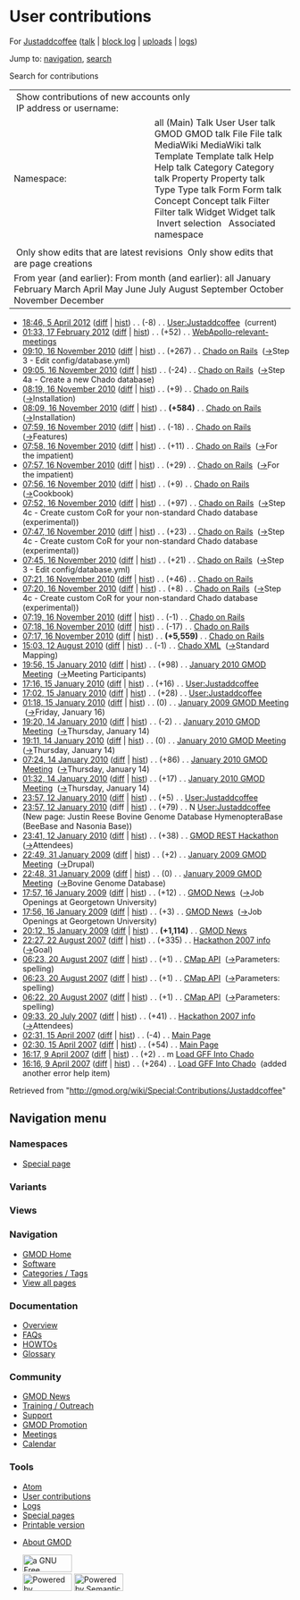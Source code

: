 <div id="mw-page-base" class="noprint">

</div>

<div id="mw-head-base" class="noprint">

</div>

<div id="content" class="mw-body" role="main">

<span id="top"></span>

<div id="mw-js-message" style="display:none;">

</div>



# <span dir="auto">User contributions</span>

<div id="bodyContent">

<div id="contentSub">

For [Justaddcoffee](/wiki/User:Justaddcoffee "User:Justaddcoffee") (<a
href="/mediawiki/index.php?title=User_talk:Justaddcoffee&amp;action=edit&amp;redlink=1"
class="new"
title="User talk:Justaddcoffee (page does not exist)">talk</a> \| [block
log](/mediawiki/index.php?title=Special:Log/block&page=User%3AJustaddcoffee "Special:Log/block")
\|
[uploads](/wiki/Special:ListFiles/Justaddcoffee "Special:ListFiles/Justaddcoffee")
\| [logs](/wiki/Special:Log/Justaddcoffee "Special:Log/Justaddcoffee"))

</div>

<div id="jump-to-nav" class="mw-jump">

Jump to: [navigation](#mw-navigation), [search](#p-search)

</div>

<div id="mw-content-text">

Search for contributions

<table class="mw-contributions-table">
<colgroup>
<col style="width: 50%" />
<col style="width: 50%" />
</colgroup>
<tbody>
<tr class="odd">
<td colspan="2"> Show contributions of new accounts only<br />
 IP address or username:</td>
</tr>
<tr class="even">
<td class="mw-label">Namespace:</td>
<td>all (Main) Talk User User talk GMOD GMOD talk File File talk
MediaWiki MediaWiki talk Template Template talk Help Help talk Category
Category talk Property Property talk Type Type talk Form Form talk
Concept Concept talk Filter Filter talk Widget Widget talk  
 Invert selection 
 Associated namespace </td>
</tr>
<tr class="odd">
<td colspan="2"></td>
</tr>
<tr class="even">
<td colspan="2"> Only show edits that are latest revisions
 Only show edits that are page creations</td>
</tr>
<tr class="odd">
<td colspan="2">From year (and earlier): From month (and earlier): all
January February March April May June July August September October
November December</td>
</tr>
</tbody>
</table>

- <a href="/mediawiki/index.php?title=User:Justaddcoffee&amp;oldid=20111"
  class="mw-changeslist-date" title="User:Justaddcoffee">18:46, 5 April
  2012</a>
  ([diff](/mediawiki/index.php?title=User:Justaddcoffee&diff=prev&oldid=20111 "User:Justaddcoffee")
  \|
  [hist](/mediawiki/index.php?title=User:Justaddcoffee&action=history "User:Justaddcoffee"))
  <span class="mw-changeslist-separator">. .</span>
  <span class="mw-plusminus-neg" dir="ltr"
  title="120 bytes after change">(-8)</span>‎
  <span class="mw-changeslist-separator">. .</span>
  <a href="/wiki/User:Justaddcoffee" class="mw-contributions-title"
  title="User:Justaddcoffee">User:Justaddcoffee</a> ‎
  <span class="mw-uctop">(current)</span>
- <a
  href="/mediawiki/index.php?title=WebApollo-relevant-meetings&amp;oldid=19745"
  class="mw-changeslist-date" title="WebApollo-relevant-meetings">01:33,
  17 February 2012</a>
  ([diff](/mediawiki/index.php?title=WebApollo-relevant-meetings&diff=prev&oldid=19745 "WebApollo-relevant-meetings")
  \|
  [hist](/mediawiki/index.php?title=WebApollo-relevant-meetings&action=history "WebApollo-relevant-meetings"))
  <span class="mw-changeslist-separator">. .</span>
  <span class="mw-plusminus-pos" dir="ltr"
  title="2,110 bytes after change">(+52)</span>‎
  <span class="mw-changeslist-separator">. .</span>
  <a href="/wiki/WebApollo-relevant-meetings"
  class="mw-contributions-title"
  title="WebApollo-relevant-meetings">WebApollo-relevant-meetings</a> ‎
- <a href="/mediawiki/index.php?title=Chado_on_Rails&amp;oldid=15089"
  class="mw-changeslist-date" title="Chado on Rails">09:10, 16 November
  2010</a>
  ([diff](/mediawiki/index.php?title=Chado_on_Rails&diff=prev&oldid=15089 "Chado on Rails")
  \|
  [hist](/mediawiki/index.php?title=Chado_on_Rails&action=history "Chado on Rails"))
  <span class="mw-changeslist-separator">. .</span>
  <span class="mw-plusminus-pos" dir="ltr"
  title="6,872 bytes after change">(+267)</span>‎
  <span class="mw-changeslist-separator">. .</span>
  <a href="/wiki/Chado_on_Rails" class="mw-contributions-title"
  title="Chado on Rails">Chado on Rails</a> ‎
  <span class="comment">([→](/wiki/Chado_on_Rails#Step_3_-_Edit_config.2Fdatabase.yml "Chado on Rails")‎<span dir="auto"><span class="autocomment">Step
  3 - Edit config/database.yml</span></span>)</span>
- <a href="/mediawiki/index.php?title=Chado_on_Rails&amp;oldid=15088"
  class="mw-changeslist-date" title="Chado on Rails">09:05, 16 November
  2010</a>
  ([diff](/mediawiki/index.php?title=Chado_on_Rails&diff=prev&oldid=15088 "Chado on Rails")
  \|
  [hist](/mediawiki/index.php?title=Chado_on_Rails&action=history "Chado on Rails"))
  <span class="mw-changeslist-separator">. .</span>
  <span class="mw-plusminus-neg" dir="ltr"
  title="6,605 bytes after change">(-24)</span>‎
  <span class="mw-changeslist-separator">. .</span>
  <a href="/wiki/Chado_on_Rails" class="mw-contributions-title"
  title="Chado on Rails">Chado on Rails</a> ‎
  <span class="comment">([→](/wiki/Chado_on_Rails#Step_4a_-_Create_a_new_Chado_database "Chado on Rails")‎<span dir="auto"><span class="autocomment">Step
  4a - Create a new Chado database</span></span>)</span>
- <a href="/mediawiki/index.php?title=Chado_on_Rails&amp;oldid=15087"
  class="mw-changeslist-date" title="Chado on Rails">08:19, 16 November
  2010</a>
  ([diff](/mediawiki/index.php?title=Chado_on_Rails&diff=prev&oldid=15087 "Chado on Rails")
  \|
  [hist](/mediawiki/index.php?title=Chado_on_Rails&action=history "Chado on Rails"))
  <span class="mw-changeslist-separator">. .</span>
  <span class="mw-plusminus-pos" dir="ltr"
  title="6,629 bytes after change">(+9)</span>‎
  <span class="mw-changeslist-separator">. .</span>
  <a href="/wiki/Chado_on_Rails" class="mw-contributions-title"
  title="Chado on Rails">Chado on Rails</a> ‎
  <span class="comment">([→](/wiki/Chado_on_Rails#Installation "Chado on Rails")‎<span dir="auto"><span class="autocomment">Installation</span></span>)</span>
- <a href="/mediawiki/index.php?title=Chado_on_Rails&amp;oldid=15086"
  class="mw-changeslist-date" title="Chado on Rails">08:09, 16 November
  2010</a>
  ([diff](/mediawiki/index.php?title=Chado_on_Rails&diff=prev&oldid=15086 "Chado on Rails")
  \|
  [hist](/mediawiki/index.php?title=Chado_on_Rails&action=history "Chado on Rails"))
  <span class="mw-changeslist-separator">. .</span> **(+584)**‎
  <span class="mw-changeslist-separator">. .</span>
  <a href="/wiki/Chado_on_Rails" class="mw-contributions-title"
  title="Chado on Rails">Chado on Rails</a> ‎
  <span class="comment">([→](/wiki/Chado_on_Rails#Installation "Chado on Rails")‎<span dir="auto"><span class="autocomment">Installation</span></span>)</span>
- <a href="/mediawiki/index.php?title=Chado_on_Rails&amp;oldid=15085"
  class="mw-changeslist-date" title="Chado on Rails">07:59, 16 November
  2010</a>
  ([diff](/mediawiki/index.php?title=Chado_on_Rails&diff=prev&oldid=15085 "Chado on Rails")
  \|
  [hist](/mediawiki/index.php?title=Chado_on_Rails&action=history "Chado on Rails"))
  <span class="mw-changeslist-separator">. .</span>
  <span class="mw-plusminus-neg" dir="ltr"
  title="6,036 bytes after change">(-18)</span>‎
  <span class="mw-changeslist-separator">. .</span>
  <a href="/wiki/Chado_on_Rails" class="mw-contributions-title"
  title="Chado on Rails">Chado on Rails</a> ‎
  <span class="comment">([→](/wiki/Chado_on_Rails#Features "Chado on Rails")‎<span dir="auto"><span class="autocomment">Features</span></span>)</span>
- <a href="/mediawiki/index.php?title=Chado_on_Rails&amp;oldid=15084"
  class="mw-changeslist-date" title="Chado on Rails">07:58, 16 November
  2010</a>
  ([diff](/mediawiki/index.php?title=Chado_on_Rails&diff=prev&oldid=15084 "Chado on Rails")
  \|
  [hist](/mediawiki/index.php?title=Chado_on_Rails&action=history "Chado on Rails"))
  <span class="mw-changeslist-separator">. .</span>
  <span class="mw-plusminus-pos" dir="ltr"
  title="6,054 bytes after change">(+11)</span>‎
  <span class="mw-changeslist-separator">. .</span>
  <a href="/wiki/Chado_on_Rails" class="mw-contributions-title"
  title="Chado on Rails">Chado on Rails</a> ‎
  <span class="comment">([→](/wiki/Chado_on_Rails#For_the_impatient "Chado on Rails")‎<span dir="auto"><span class="autocomment">For
  the impatient</span></span>)</span>
- <a href="/mediawiki/index.php?title=Chado_on_Rails&amp;oldid=15083"
  class="mw-changeslist-date" title="Chado on Rails">07:57, 16 November
  2010</a>
  ([diff](/mediawiki/index.php?title=Chado_on_Rails&diff=prev&oldid=15083 "Chado on Rails")
  \|
  [hist](/mediawiki/index.php?title=Chado_on_Rails&action=history "Chado on Rails"))
  <span class="mw-changeslist-separator">. .</span>
  <span class="mw-plusminus-pos" dir="ltr"
  title="6,043 bytes after change">(+29)</span>‎
  <span class="mw-changeslist-separator">. .</span>
  <a href="/wiki/Chado_on_Rails" class="mw-contributions-title"
  title="Chado on Rails">Chado on Rails</a> ‎
  <span class="comment">([→](/wiki/Chado_on_Rails#For_the_impatient "Chado on Rails")‎<span dir="auto"><span class="autocomment">For
  the impatient</span></span>)</span>
- <a href="/mediawiki/index.php?title=Chado_on_Rails&amp;oldid=15082"
  class="mw-changeslist-date" title="Chado on Rails">07:56, 16 November
  2010</a>
  ([diff](/mediawiki/index.php?title=Chado_on_Rails&diff=prev&oldid=15082 "Chado on Rails")
  \|
  [hist](/mediawiki/index.php?title=Chado_on_Rails&action=history "Chado on Rails"))
  <span class="mw-changeslist-separator">. .</span>
  <span class="mw-plusminus-pos" dir="ltr"
  title="6,014 bytes after change">(+9)</span>‎
  <span class="mw-changeslist-separator">. .</span>
  <a href="/wiki/Chado_on_Rails" class="mw-contributions-title"
  title="Chado on Rails">Chado on Rails</a> ‎
  <span class="comment">([→](/wiki/Chado_on_Rails#Cookbook "Chado on Rails")‎<span dir="auto"><span class="autocomment">Cookbook</span></span>)</span>
- <a href="/mediawiki/index.php?title=Chado_on_Rails&amp;oldid=15081"
  class="mw-changeslist-date" title="Chado on Rails">07:52, 16 November
  2010</a>
  ([diff](/mediawiki/index.php?title=Chado_on_Rails&diff=prev&oldid=15081 "Chado on Rails")
  \|
  [hist](/mediawiki/index.php?title=Chado_on_Rails&action=history "Chado on Rails"))
  <span class="mw-changeslist-separator">. .</span>
  <span class="mw-plusminus-pos" dir="ltr"
  title="6,005 bytes after change">(+97)</span>‎
  <span class="mw-changeslist-separator">. .</span>
  <a href="/wiki/Chado_on_Rails" class="mw-contributions-title"
  title="Chado on Rails">Chado on Rails</a> ‎
  <span class="comment">([→](/wiki/Chado_on_Rails#Step_4c_-_Create_custom_CoR_for_your_non-standard_Chado_database_.28experimental.29 "Chado on Rails")‎<span dir="auto"><span class="autocomment">Step
  4c - Create custom CoR for your non-standard Chado database
  (experimental)</span></span>)</span>
- <a href="/mediawiki/index.php?title=Chado_on_Rails&amp;oldid=15080"
  class="mw-changeslist-date" title="Chado on Rails">07:47, 16 November
  2010</a>
  ([diff](/mediawiki/index.php?title=Chado_on_Rails&diff=prev&oldid=15080 "Chado on Rails")
  \|
  [hist](/mediawiki/index.php?title=Chado_on_Rails&action=history "Chado on Rails"))
  <span class="mw-changeslist-separator">. .</span>
  <span class="mw-plusminus-pos" dir="ltr"
  title="5,908 bytes after change">(+23)</span>‎
  <span class="mw-changeslist-separator">. .</span>
  <a href="/wiki/Chado_on_Rails" class="mw-contributions-title"
  title="Chado on Rails">Chado on Rails</a> ‎
  <span class="comment">([→](/wiki/Chado_on_Rails#Step_4c_-_Create_custom_CoR_for_your_non-standard_Chado_database_.28experimental.29 "Chado on Rails")‎<span dir="auto"><span class="autocomment">Step
  4c - Create custom CoR for your non-standard Chado database
  (experimental)</span></span>)</span>
- <a href="/mediawiki/index.php?title=Chado_on_Rails&amp;oldid=15079"
  class="mw-changeslist-date" title="Chado on Rails">07:45, 16 November
  2010</a>
  ([diff](/mediawiki/index.php?title=Chado_on_Rails&diff=prev&oldid=15079 "Chado on Rails")
  \|
  [hist](/mediawiki/index.php?title=Chado_on_Rails&action=history "Chado on Rails"))
  <span class="mw-changeslist-separator">. .</span>
  <span class="mw-plusminus-pos" dir="ltr"
  title="5,885 bytes after change">(+21)</span>‎
  <span class="mw-changeslist-separator">. .</span>
  <a href="/wiki/Chado_on_Rails" class="mw-contributions-title"
  title="Chado on Rails">Chado on Rails</a> ‎
  <span class="comment">([→](/wiki/Chado_on_Rails#Step_3_-_Edit_config.2Fdatabase.yml "Chado on Rails")‎<span dir="auto"><span class="autocomment">Step
  3 - Edit config/database.yml</span></span>)</span>
- <a href="/mediawiki/index.php?title=Chado_on_Rails&amp;oldid=15078"
  class="mw-changeslist-date" title="Chado on Rails">07:21, 16 November
  2010</a>
  ([diff](/mediawiki/index.php?title=Chado_on_Rails&diff=prev&oldid=15078 "Chado on Rails")
  \|
  [hist](/mediawiki/index.php?title=Chado_on_Rails&action=history "Chado on Rails"))
  <span class="mw-changeslist-separator">. .</span>
  <span class="mw-plusminus-pos" dir="ltr"
  title="5,864 bytes after change">(+46)</span>‎
  <span class="mw-changeslist-separator">. .</span>
  <a href="/wiki/Chado_on_Rails" class="mw-contributions-title"
  title="Chado on Rails">Chado on Rails</a> ‎
- <a href="/mediawiki/index.php?title=Chado_on_Rails&amp;oldid=15077"
  class="mw-changeslist-date" title="Chado on Rails">07:20, 16 November
  2010</a>
  ([diff](/mediawiki/index.php?title=Chado_on_Rails&diff=prev&oldid=15077 "Chado on Rails")
  \|
  [hist](/mediawiki/index.php?title=Chado_on_Rails&action=history "Chado on Rails"))
  <span class="mw-changeslist-separator">. .</span>
  <span class="mw-plusminus-pos" dir="ltr"
  title="5,818 bytes after change">(+8)</span>‎
  <span class="mw-changeslist-separator">. .</span>
  <a href="/wiki/Chado_on_Rails" class="mw-contributions-title"
  title="Chado on Rails">Chado on Rails</a> ‎
  <span class="comment">([→](/wiki/Chado_on_Rails#Step_4c_-_Create_custom_CoR_for_your_non-standard_Chado_database_.28experimental.29 "Chado on Rails")‎<span dir="auto"><span class="autocomment">Step
  4c - Create custom CoR for your non-standard Chado database
  (experimental)</span></span>)</span>
- <a href="/mediawiki/index.php?title=Chado_on_Rails&amp;oldid=15076"
  class="mw-changeslist-date" title="Chado on Rails">07:19, 16 November
  2010</a>
  ([diff](/mediawiki/index.php?title=Chado_on_Rails&diff=prev&oldid=15076 "Chado on Rails")
  \|
  [hist](/mediawiki/index.php?title=Chado_on_Rails&action=history "Chado on Rails"))
  <span class="mw-changeslist-separator">. .</span>
  <span class="mw-plusminus-neg" dir="ltr"
  title="5,810 bytes after change">(-1)</span>‎
  <span class="mw-changeslist-separator">. .</span>
  <a href="/wiki/Chado_on_Rails" class="mw-contributions-title"
  title="Chado on Rails">Chado on Rails</a> ‎
- <a href="/mediawiki/index.php?title=Chado_on_Rails&amp;oldid=15075"
  class="mw-changeslist-date" title="Chado on Rails">07:18, 16 November
  2010</a>
  ([diff](/mediawiki/index.php?title=Chado_on_Rails&diff=prev&oldid=15075 "Chado on Rails")
  \|
  [hist](/mediawiki/index.php?title=Chado_on_Rails&action=history "Chado on Rails"))
  <span class="mw-changeslist-separator">. .</span>
  <span class="mw-plusminus-neg" dir="ltr"
  title="5,811 bytes after change">(-17)</span>‎
  <span class="mw-changeslist-separator">. .</span>
  <a href="/wiki/Chado_on_Rails" class="mw-contributions-title"
  title="Chado on Rails">Chado on Rails</a> ‎
- <a href="/mediawiki/index.php?title=Chado_on_Rails&amp;oldid=15074"
  class="mw-changeslist-date" title="Chado on Rails">07:17, 16 November
  2010</a>
  ([diff](/mediawiki/index.php?title=Chado_on_Rails&diff=prev&oldid=15074 "Chado on Rails")
  \|
  [hist](/mediawiki/index.php?title=Chado_on_Rails&action=history "Chado on Rails"))
  <span class="mw-changeslist-separator">. .</span> **(+5,559)**‎
  <span class="mw-changeslist-separator">. .</span>
  <a href="/wiki/Chado_on_Rails" class="mw-contributions-title"
  title="Chado on Rails">Chado on Rails</a> ‎
- <a href="/mediawiki/index.php?title=Chado_XML&amp;oldid=14165"
  class="mw-changeslist-date" title="Chado XML">15:03, 12 August 2010</a>
  ([diff](/mediawiki/index.php?title=Chado_XML&diff=prev&oldid=14165 "Chado XML")
  \|
  [hist](/mediawiki/index.php?title=Chado_XML&action=history "Chado XML"))
  <span class="mw-changeslist-separator">. .</span>
  <span class="mw-plusminus-neg" dir="ltr"
  title="10,220 bytes after change">(-1)</span>‎
  <span class="mw-changeslist-separator">. .</span>
  <a href="/wiki/Chado_XML" class="mw-contributions-title"
  title="Chado XML">Chado XML</a> ‎
  <span class="comment">([→](/wiki/Chado_XML#Standard_Mapping "Chado XML")‎<span dir="auto"><span class="autocomment">Standard
  Mapping</span></span>)</span>
- <a
  href="/mediawiki/index.php?title=January_2010_GMOD_Meeting&amp;oldid=11385"
  class="mw-changeslist-date" title="January 2010 GMOD Meeting">19:56, 15
  January 2010</a>
  ([diff](/mediawiki/index.php?title=January_2010_GMOD_Meeting&diff=prev&oldid=11385 "January 2010 GMOD Meeting")
  \|
  [hist](/mediawiki/index.php?title=January_2010_GMOD_Meeting&action=history "January 2010 GMOD Meeting"))
  <span class="mw-changeslist-separator">. .</span>
  <span class="mw-plusminus-pos" dir="ltr"
  title="18,637 bytes after change">(+98)</span>‎
  <span class="mw-changeslist-separator">. .</span>
  <a href="/wiki/January_2010_GMOD_Meeting" class="mw-contributions-title"
  title="January 2010 GMOD Meeting">January 2010 GMOD Meeting</a> ‎
  <span class="comment">([→](/wiki/January_2010_GMOD_Meeting#Meeting_Participants "January 2010 GMOD Meeting")‎<span dir="auto"><span class="autocomment">Meeting
  Participants</span></span>)</span>
- <a href="/mediawiki/index.php?title=User:Justaddcoffee&amp;oldid=11372"
  class="mw-changeslist-date" title="User:Justaddcoffee">17:16, 15 January
  2010</a>
  ([diff](/mediawiki/index.php?title=User:Justaddcoffee&diff=prev&oldid=11372 "User:Justaddcoffee")
  \|
  [hist](/mediawiki/index.php?title=User:Justaddcoffee&action=history "User:Justaddcoffee"))
  <span class="mw-changeslist-separator">. .</span>
  <span class="mw-plusminus-pos" dir="ltr"
  title="128 bytes after change">(+16)</span>‎
  <span class="mw-changeslist-separator">. .</span>
  <a href="/wiki/User:Justaddcoffee" class="mw-contributions-title"
  title="User:Justaddcoffee">User:Justaddcoffee</a> ‎
- <a href="/mediawiki/index.php?title=User:Justaddcoffee&amp;oldid=11371"
  class="mw-changeslist-date" title="User:Justaddcoffee">17:02, 15 January
  2010</a>
  ([diff](/mediawiki/index.php?title=User:Justaddcoffee&diff=prev&oldid=11371 "User:Justaddcoffee")
  \|
  [hist](/mediawiki/index.php?title=User:Justaddcoffee&action=history "User:Justaddcoffee"))
  <span class="mw-changeslist-separator">. .</span>
  <span class="mw-plusminus-pos" dir="ltr"
  title="112 bytes after change">(+28)</span>‎
  <span class="mw-changeslist-separator">. .</span>
  <a href="/wiki/User:Justaddcoffee" class="mw-contributions-title"
  title="User:Justaddcoffee">User:Justaddcoffee</a> ‎
- <a
  href="/mediawiki/index.php?title=January_2009_GMOD_Meeting&amp;oldid=11341"
  class="mw-changeslist-date" title="January 2009 GMOD Meeting">01:18, 15
  January 2010</a>
  ([diff](/mediawiki/index.php?title=January_2009_GMOD_Meeting&diff=prev&oldid=11341 "January 2009 GMOD Meeting")
  \|
  [hist](/mediawiki/index.php?title=January_2009_GMOD_Meeting&action=history "January 2009 GMOD Meeting"))
  <span class="mw-changeslist-separator">. .</span>
  <span class="mw-plusminus-null" dir="ltr"
  title="51,596 bytes after change">(0)</span>‎
  <span class="mw-changeslist-separator">. .</span>
  <a href="/wiki/January_2009_GMOD_Meeting" class="mw-contributions-title"
  title="January 2009 GMOD Meeting">January 2009 GMOD Meeting</a> ‎
  <span class="comment">([→](/wiki/January_2009_GMOD_Meeting#Friday.2C_January_16 "January 2009 GMOD Meeting")‎<span dir="auto"><span class="autocomment">Friday,
  January 16</span></span>)</span>
- <a
  href="/mediawiki/index.php?title=January_2010_GMOD_Meeting&amp;oldid=11325"
  class="mw-changeslist-date" title="January 2010 GMOD Meeting">19:20, 14
  January 2010</a>
  ([diff](/mediawiki/index.php?title=January_2010_GMOD_Meeting&diff=prev&oldid=11325 "January 2010 GMOD Meeting")
  \|
  [hist](/mediawiki/index.php?title=January_2010_GMOD_Meeting&action=history "January 2010 GMOD Meeting"))
  <span class="mw-changeslist-separator">. .</span>
  <span class="mw-plusminus-neg" dir="ltr"
  title="17,534 bytes after change">(-2)</span>‎
  <span class="mw-changeslist-separator">. .</span>
  <a href="/wiki/January_2010_GMOD_Meeting" class="mw-contributions-title"
  title="January 2010 GMOD Meeting">January 2010 GMOD Meeting</a> ‎
  <span class="comment">([→](/wiki/January_2010_GMOD_Meeting#Thursday.2C_January_14 "January 2010 GMOD Meeting")‎<span dir="auto"><span class="autocomment">Thursday,
  January 14</span></span>)</span>
- <a
  href="/mediawiki/index.php?title=January_2010_GMOD_Meeting&amp;oldid=11324"
  class="mw-changeslist-date" title="January 2010 GMOD Meeting">19:11, 14
  January 2010</a>
  ([diff](/mediawiki/index.php?title=January_2010_GMOD_Meeting&diff=prev&oldid=11324 "January 2010 GMOD Meeting")
  \|
  [hist](/mediawiki/index.php?title=January_2010_GMOD_Meeting&action=history "January 2010 GMOD Meeting"))
  <span class="mw-changeslist-separator">. .</span>
  <span class="mw-plusminus-null" dir="ltr"
  title="17,536 bytes after change">(0)</span>‎
  <span class="mw-changeslist-separator">. .</span>
  <a href="/wiki/January_2010_GMOD_Meeting" class="mw-contributions-title"
  title="January 2010 GMOD Meeting">January 2010 GMOD Meeting</a> ‎
  <span class="comment">([→](/wiki/January_2010_GMOD_Meeting#Thursday.2C_January_14 "January 2010 GMOD Meeting")‎<span dir="auto"><span class="autocomment">Thursday,
  January 14</span></span>)</span>
- <a
  href="/mediawiki/index.php?title=January_2010_GMOD_Meeting&amp;oldid=11321"
  class="mw-changeslist-date" title="January 2010 GMOD Meeting">07:24, 14
  January 2010</a>
  ([diff](/mediawiki/index.php?title=January_2010_GMOD_Meeting&diff=prev&oldid=11321 "January 2010 GMOD Meeting")
  \|
  [hist](/mediawiki/index.php?title=January_2010_GMOD_Meeting&action=history "January 2010 GMOD Meeting"))
  <span class="mw-changeslist-separator">. .</span>
  <span class="mw-plusminus-pos" dir="ltr"
  title="17,536 bytes after change">(+86)</span>‎
  <span class="mw-changeslist-separator">. .</span>
  <a href="/wiki/January_2010_GMOD_Meeting" class="mw-contributions-title"
  title="January 2010 GMOD Meeting">January 2010 GMOD Meeting</a> ‎
  <span class="comment">([→](/wiki/January_2010_GMOD_Meeting#Thursday.2C_January_14 "January 2010 GMOD Meeting")‎<span dir="auto"><span class="autocomment">Thursday,
  January 14</span></span>)</span>
- <a
  href="/mediawiki/index.php?title=January_2010_GMOD_Meeting&amp;oldid=11315"
  class="mw-changeslist-date" title="January 2010 GMOD Meeting">01:32, 14
  January 2010</a>
  ([diff](/mediawiki/index.php?title=January_2010_GMOD_Meeting&diff=prev&oldid=11315 "January 2010 GMOD Meeting")
  \|
  [hist](/mediawiki/index.php?title=January_2010_GMOD_Meeting&action=history "January 2010 GMOD Meeting"))
  <span class="mw-changeslist-separator">. .</span>
  <span class="mw-plusminus-pos" dir="ltr"
  title="17,413 bytes after change">(+17)</span>‎
  <span class="mw-changeslist-separator">. .</span>
  <a href="/wiki/January_2010_GMOD_Meeting" class="mw-contributions-title"
  title="January 2010 GMOD Meeting">January 2010 GMOD Meeting</a> ‎
  <span class="comment">([→](/wiki/January_2010_GMOD_Meeting#Thursday.2C_January_14 "January 2010 GMOD Meeting")‎<span dir="auto"><span class="autocomment">Thursday,
  January 14</span></span>)</span>
- <a href="/mediawiki/index.php?title=User:Justaddcoffee&amp;oldid=11257"
  class="mw-changeslist-date" title="User:Justaddcoffee">23:57, 12 January
  2010</a>
  ([diff](/mediawiki/index.php?title=User:Justaddcoffee&diff=prev&oldid=11257 "User:Justaddcoffee")
  \|
  [hist](/mediawiki/index.php?title=User:Justaddcoffee&action=history "User:Justaddcoffee"))
  <span class="mw-changeslist-separator">. .</span>
  <span class="mw-plusminus-pos" dir="ltr"
  title="84 bytes after change">(+5)</span>‎
  <span class="mw-changeslist-separator">. .</span>
  <a href="/wiki/User:Justaddcoffee" class="mw-contributions-title"
  title="User:Justaddcoffee">User:Justaddcoffee</a> ‎
- <a href="/mediawiki/index.php?title=User:Justaddcoffee&amp;oldid=11256"
  class="mw-changeslist-date" title="User:Justaddcoffee">23:57, 12 January
  2010</a> (diff \|
  [hist](/mediawiki/index.php?title=User:Justaddcoffee&action=history "User:Justaddcoffee"))
  <span class="mw-changeslist-separator">. .</span>
  <span class="mw-plusminus-pos" dir="ltr"
  title="79 bytes after change">(+79)</span>‎
  <span class="mw-changeslist-separator">. .</span> N
  <a href="/wiki/User:Justaddcoffee" class="mw-contributions-title"
  title="User:Justaddcoffee">User:Justaddcoffee</a> ‎
  <span class="comment">(New page: Justin Reese Bovine Genome Database
  HymenopteraBase (BeeBase and Nasonia Base))</span>
- <a href="/mediawiki/index.php?title=GMOD_REST_Hackathon&amp;oldid=11255"
  class="mw-changeslist-date" title="GMOD REST Hackathon">23:41, 12
  January 2010</a>
  ([diff](/mediawiki/index.php?title=GMOD_REST_Hackathon&diff=prev&oldid=11255 "GMOD REST Hackathon")
  \|
  [hist](/mediawiki/index.php?title=GMOD_REST_Hackathon&action=history "GMOD REST Hackathon"))
  <span class="mw-changeslist-separator">. .</span>
  <span class="mw-plusminus-pos" dir="ltr"
  title="1,272 bytes after change">(+38)</span>‎
  <span class="mw-changeslist-separator">. .</span>
  <a href="/wiki/GMOD_REST_Hackathon" class="mw-contributions-title"
  title="GMOD REST Hackathon">GMOD REST Hackathon</a> ‎
  <span class="comment">([→](/wiki/GMOD_REST_Hackathon#Attendees "GMOD REST Hackathon")‎<span dir="auto"><span class="autocomment">Attendees</span></span>)</span>
- <a
  href="/mediawiki/index.php?title=January_2009_GMOD_Meeting&amp;oldid=7477"
  class="mw-changeslist-date" title="January 2009 GMOD Meeting">22:49, 31
  January 2009</a>
  ([diff](/mediawiki/index.php?title=January_2009_GMOD_Meeting&diff=prev&oldid=7477 "January 2009 GMOD Meeting")
  \|
  [hist](/mediawiki/index.php?title=January_2009_GMOD_Meeting&action=history "January 2009 GMOD Meeting"))
  <span class="mw-changeslist-separator">. .</span>
  <span class="mw-plusminus-pos" dir="ltr"
  title="46,577 bytes after change">(+2)</span>‎
  <span class="mw-changeslist-separator">. .</span>
  <a href="/wiki/January_2009_GMOD_Meeting" class="mw-contributions-title"
  title="January 2009 GMOD Meeting">January 2009 GMOD Meeting</a> ‎
  <span class="comment">([→](/wiki/January_2009_GMOD_Meeting#Drupal "January 2009 GMOD Meeting")‎<span dir="auto"><span class="autocomment">Drupal</span></span>)</span>
- <a
  href="/mediawiki/index.php?title=January_2009_GMOD_Meeting&amp;oldid=7476"
  class="mw-changeslist-date" title="January 2009 GMOD Meeting">22:48, 31
  January 2009</a>
  ([diff](/mediawiki/index.php?title=January_2009_GMOD_Meeting&diff=prev&oldid=7476 "January 2009 GMOD Meeting")
  \|
  [hist](/mediawiki/index.php?title=January_2009_GMOD_Meeting&action=history "January 2009 GMOD Meeting"))
  <span class="mw-changeslist-separator">. .</span>
  <span class="mw-plusminus-null" dir="ltr"
  title="46,575 bytes after change">(0)</span>‎
  <span class="mw-changeslist-separator">. .</span>
  <a href="/wiki/January_2009_GMOD_Meeting" class="mw-contributions-title"
  title="January 2009 GMOD Meeting">January 2009 GMOD Meeting</a> ‎
  <span class="comment">([→](/wiki/January_2009_GMOD_Meeting#Bovine_Genome_Database "January 2009 GMOD Meeting")‎<span dir="auto"><span class="autocomment">Bovine
  Genome Database</span></span>)</span>
- <a href="/mediawiki/index.php?title=GMOD_News&amp;oldid=7202"
  class="mw-changeslist-date" title="GMOD News">17:57, 16 January 2009</a>
  ([diff](/mediawiki/index.php?title=GMOD_News&diff=prev&oldid=7202 "GMOD News")
  \|
  [hist](/mediawiki/index.php?title=GMOD_News&action=history "GMOD News"))
  <span class="mw-changeslist-separator">. .</span>
  <span class="mw-plusminus-pos" dir="ltr"
  title="28,617 bytes after change">(+12)</span>‎
  <span class="mw-changeslist-separator">. .</span>
  <a href="/wiki/GMOD_News" class="mw-contributions-title"
  title="GMOD News">GMOD News</a> ‎
  <span class="comment">([→](/wiki/GMOD_News#Job_Openings_at_Georgetown_University "GMOD News")‎<span dir="auto"><span class="autocomment">Job
  Openings at Georgetown University</span></span>)</span>
- <a href="/mediawiki/index.php?title=GMOD_News&amp;oldid=7201"
  class="mw-changeslist-date" title="GMOD News">17:56, 16 January 2009</a>
  ([diff](/mediawiki/index.php?title=GMOD_News&diff=prev&oldid=7201 "GMOD News")
  \|
  [hist](/mediawiki/index.php?title=GMOD_News&action=history "GMOD News"))
  <span class="mw-changeslist-separator">. .</span>
  <span class="mw-plusminus-pos" dir="ltr"
  title="28,605 bytes after change">(+3)</span>‎
  <span class="mw-changeslist-separator">. .</span>
  <a href="/wiki/GMOD_News" class="mw-contributions-title"
  title="GMOD News">GMOD News</a> ‎
  <span class="comment">([→](/wiki/GMOD_News#Job_Openings_at_Georgetown_University "GMOD News")‎<span dir="auto"><span class="autocomment">Job
  Openings at Georgetown University</span></span>)</span>
- <a href="/mediawiki/index.php?title=GMOD_News&amp;oldid=7150"
  class="mw-changeslist-date" title="GMOD News">20:12, 15 January 2009</a>
  ([diff](/mediawiki/index.php?title=GMOD_News&diff=prev&oldid=7150 "GMOD News")
  \|
  [hist](/mediawiki/index.php?title=GMOD_News&action=history "GMOD News"))
  <span class="mw-changeslist-separator">. .</span> **(+1,114)**‎
  <span class="mw-changeslist-separator">. .</span>
  <a href="/wiki/GMOD_News" class="mw-contributions-title"
  title="GMOD News">GMOD News</a> ‎
- <a href="/mediawiki/index.php?title=Hackathon_2007_info&amp;oldid=2940"
  class="mw-changeslist-date" title="Hackathon 2007 info">22:27, 22 August
  2007</a>
  ([diff](/mediawiki/index.php?title=Hackathon_2007_info&diff=prev&oldid=2940 "Hackathon 2007 info")
  \|
  [hist](/mediawiki/index.php?title=Hackathon_2007_info&action=history "Hackathon 2007 info"))
  <span class="mw-changeslist-separator">. .</span>
  <span class="mw-plusminus-pos" dir="ltr"
  title="9,648 bytes after change">(+335)</span>‎
  <span class="mw-changeslist-separator">. .</span>
  <a href="/wiki/Hackathon_2007_info" class="mw-contributions-title"
  title="Hackathon 2007 info">Hackathon 2007 info</a> ‎
  <span class="comment">([→](/wiki/Hackathon_2007_info#Goal "Hackathon 2007 info")‎<span dir="auto"><span class="autocomment">Goal</span></span>)</span>
- <a href="/mediawiki/index.php?title=CMap_API&amp;oldid=2928"
  class="mw-changeslist-date" title="CMap API">06:23, 20 August 2007</a>
  ([diff](/mediawiki/index.php?title=CMap_API&diff=prev&oldid=2928 "CMap API")
  \|
  [hist](/mediawiki/index.php?title=CMap_API&action=history "CMap API"))
  <span class="mw-changeslist-separator">. .</span>
  <span class="mw-plusminus-pos" dir="ltr"
  title="28,869 bytes after change">(+1)</span>‎
  <span class="mw-changeslist-separator">. .</span>
  <a href="/wiki/CMap_API" class="mw-contributions-title"
  title="CMap API">CMap API</a> ‎
  <span class="comment">([→](/wiki/CMap_API#Parameters "CMap API")‎<span dir="auto"><span class="autocomment">Parameters:
  </span> spelling</span>)</span>
- <a href="/mediawiki/index.php?title=CMap_API&amp;oldid=2927"
  class="mw-changeslist-date" title="CMap API">06:23, 20 August 2007</a>
  ([diff](/mediawiki/index.php?title=CMap_API&diff=prev&oldid=2927 "CMap API")
  \|
  [hist](/mediawiki/index.php?title=CMap_API&action=history "CMap API"))
  <span class="mw-changeslist-separator">. .</span>
  <span class="mw-plusminus-pos" dir="ltr"
  title="28,868 bytes after change">(+1)</span>‎
  <span class="mw-changeslist-separator">. .</span>
  <a href="/wiki/CMap_API" class="mw-contributions-title"
  title="CMap API">CMap API</a> ‎
  <span class="comment">([→](/wiki/CMap_API#Parameters "CMap API")‎<span dir="auto"><span class="autocomment">Parameters:
  </span> spelling</span>)</span>
- <a href="/mediawiki/index.php?title=CMap_API&amp;oldid=2926"
  class="mw-changeslist-date" title="CMap API">06:22, 20 August 2007</a>
  ([diff](/mediawiki/index.php?title=CMap_API&diff=prev&oldid=2926 "CMap API")
  \|
  [hist](/mediawiki/index.php?title=CMap_API&action=history "CMap API"))
  <span class="mw-changeslist-separator">. .</span>
  <span class="mw-plusminus-pos" dir="ltr"
  title="28,867 bytes after change">(+1)</span>‎
  <span class="mw-changeslist-separator">. .</span>
  <a href="/wiki/CMap_API" class="mw-contributions-title"
  title="CMap API">CMap API</a> ‎
  <span class="comment">([→](/wiki/CMap_API#Parameters "CMap API")‎<span dir="auto"><span class="autocomment">Parameters:
  </span> spelling</span>)</span>
- <a href="/mediawiki/index.php?title=Hackathon_2007_info&amp;oldid=2831"
  class="mw-changeslist-date" title="Hackathon 2007 info">09:33, 20 July
  2007</a>
  ([diff](/mediawiki/index.php?title=Hackathon_2007_info&diff=prev&oldid=2831 "Hackathon 2007 info")
  \|
  [hist](/mediawiki/index.php?title=Hackathon_2007_info&action=history "Hackathon 2007 info"))
  <span class="mw-changeslist-separator">. .</span>
  <span class="mw-plusminus-pos" dir="ltr"
  title="3,966 bytes after change">(+41)</span>‎
  <span class="mw-changeslist-separator">. .</span>
  <a href="/wiki/Hackathon_2007_info" class="mw-contributions-title"
  title="Hackathon 2007 info">Hackathon 2007 info</a> ‎
  <span class="comment">([→](/wiki/Hackathon_2007_info#Attendees "Hackathon 2007 info")‎<span dir="auto"><span class="autocomment">Attendees</span></span>)</span>
- <a href="/mediawiki/index.php?title=Main_Page&amp;oldid=2371"
  class="mw-changeslist-date" title="Main Page">02:31, 15 April 2007</a>
  ([diff](/mediawiki/index.php?title=Main_Page&diff=prev&oldid=2371 "Main Page")
  \|
  [hist](/mediawiki/index.php?title=Main_Page&action=history "Main Page"))
  <span class="mw-changeslist-separator">. .</span>
  <span class="mw-plusminus-neg" dir="ltr"
  title="2,410 bytes after change">(-4)</span>‎
  <span class="mw-changeslist-separator">. .</span>
  <a href="/wiki/Main_Page" class="mw-contributions-title"
  title="Main Page">Main Page</a> ‎
- <a href="/mediawiki/index.php?title=Main_Page&amp;oldid=2370"
  class="mw-changeslist-date" title="Main Page">02:30, 15 April 2007</a>
  ([diff](/mediawiki/index.php?title=Main_Page&diff=prev&oldid=2370 "Main Page")
  \|
  [hist](/mediawiki/index.php?title=Main_Page&action=history "Main Page"))
  <span class="mw-changeslist-separator">. .</span>
  <span class="mw-plusminus-pos" dir="ltr"
  title="2,414 bytes after change">(+54)</span>‎
  <span class="mw-changeslist-separator">. .</span>
  <a href="/wiki/Main_Page" class="mw-contributions-title"
  title="Main Page">Main Page</a> ‎
- <a href="/mediawiki/index.php?title=Load_GFF_Into_Chado&amp;oldid=2281"
  class="mw-changeslist-date" title="Load GFF Into Chado">16:17, 9 April
  2007</a>
  ([diff](/mediawiki/index.php?title=Load_GFF_Into_Chado&diff=prev&oldid=2281 "Load GFF Into Chado")
  \|
  [hist](/mediawiki/index.php?title=Load_GFF_Into_Chado&action=history "Load GFF Into Chado"))
  <span class="mw-changeslist-separator">. .</span>
  <span class="mw-plusminus-pos" dir="ltr"
  title="6,514 bytes after change">(+2)</span>‎
  <span class="mw-changeslist-separator">. .</span> m
  <a href="/wiki/Load_GFF_Into_Chado" class="mw-contributions-title"
  title="Load GFF Into Chado">Load GFF Into Chado</a> ‎
- <a href="/mediawiki/index.php?title=Load_GFF_Into_Chado&amp;oldid=2280"
  class="mw-changeslist-date" title="Load GFF Into Chado">16:16, 9 April
  2007</a>
  ([diff](/mediawiki/index.php?title=Load_GFF_Into_Chado&diff=prev&oldid=2280 "Load GFF Into Chado")
  \|
  [hist](/mediawiki/index.php?title=Load_GFF_Into_Chado&action=history "Load GFF Into Chado"))
  <span class="mw-changeslist-separator">. .</span>
  <span class="mw-plusminus-pos" dir="ltr"
  title="6,512 bytes after change">(+264)</span>‎
  <span class="mw-changeslist-separator">. .</span>
  <a href="/wiki/Load_GFF_Into_Chado" class="mw-contributions-title"
  title="Load GFF Into Chado">Load GFF Into Chado</a> ‎
  <span class="comment">(added another error help item)</span>

</div>

<div class="printfooter">

Retrieved from
"<http://gmod.org/wiki/Special:Contributions/Justaddcoffee>"

</div>

<div id="catlinks" class="catlinks catlinks-allhidden">

</div>

<div class="visualClear">

</div>

</div>

</div>

<div id="mw-navigation">

## Navigation menu

<div id="mw-head">



<div id="left-navigation">

<div id="p-namespaces" class="vectorTabs" role="navigation"
aria-labelledby="p-namespaces-label">

### Namespaces

- <span id="ca-nstab-special">[Special
  page](/wiki/Special:Contributions/Justaddcoffee "This is a special page, you cannot edit the page itself")</span>

</div>

<div id="p-variants" class="vectorMenu emptyPortlet" role="navigation"
aria-labelledby="p-variants-label">

### 

### Variants[](#)

<div class="menu">

</div>

</div>

</div>

<div id="right-navigation">

<div id="p-views" class="vectorTabs emptyPortlet" role="navigation"
aria-labelledby="p-views-label">

### Views

</div>



</div>



</div>

</div>

</div>

<div id="mw-panel">

<div id="p-logo" role="banner">

<a href="/wiki/Main_Page"
style="background-image: url(http://gmod.org/images/GMOD-cogs.png);"
title="Visit the main page"></a>

</div>

<div id="p-Navigation" class="portal" role="navigation"
aria-labelledby="p-Navigation-label">

### Navigation

<div class="body">

- <span id="n-GMOD-Home">[GMOD Home](/wiki/Main_Page)</span>
- <span id="n-Software">[Software](/wiki/GMOD_Components)</span>
- <span id="n-Categories-.2F-Tags">[Categories /
  Tags](/wiki/Categories)</span>
- <span id="n-View-all-pages">[View all
  pages](/wiki/Special:AllPages)</span>

</div>

</div>

<div id="p-Documentation" class="portal" role="navigation"
aria-labelledby="p-Documentation-label">

### Documentation

<div class="body">

- <span id="n-Overview">[Overview](/wiki/Overview)</span>
- <span id="n-FAQs">[FAQs](/wiki/Category:FAQ)</span>
- <span id="n-HOWTOs">[HOWTOs](/wiki/Category:HOWTO)</span>
- <span id="n-Glossary">[Glossary](/wiki/Glossary)</span>

</div>

</div>

<div id="p-Community" class="portal" role="navigation"
aria-labelledby="p-Community-label">

### Community

<div class="body">

- <span id="n-GMOD-News">[GMOD News](/wiki/GMOD_News)</span>
- <span id="n-Training-.2F-Outreach">[Training /
  Outreach](/wiki/Training_and_Outreach)</span>
- <span id="n-Support">[Support](/wiki/Support)</span>
- <span id="n-GMOD-Promotion">[GMOD
  Promotion](/wiki/GMOD_Promotion)</span>
- <span id="n-Meetings">[Meetings](/wiki/Meetings)</span>
- <span id="n-Calendar">[Calendar](/wiki/Calendar)</span>

</div>

</div>

<div id="p-tb" class="portal" role="navigation"
aria-labelledby="p-tb-label">

### Tools

<div class="body">

- <span id="feedlinks"><a
  href="http://gmod.org/mediawiki/index.php?title=Special:Contributions/Justaddcoffee&amp;feed=atom"
  id="feed-atom" class="feedlink" rel="alternate"
  type="application/atom+xml" title="Atom feed for this page">Atom</a></span>
- <span id="t-contributions">[User
  contributions](/wiki/Special:Contributions/Justaddcoffee "A list of contributions of this user")</span>
- <span id="t-log">[Logs](/wiki/Special:Log/Justaddcoffee)</span>
- <span id="t-specialpages"><a href="/wiki/Special:SpecialPages" accesskey="q"
  title="A list of all special pages [q]">Special pages</a></span>
- <span id="t-print"><a
  href="/mediawiki/index.php?title=Special:Contributions/Justaddcoffee&amp;printable=yes"
  rel="alternate" accesskey="p"
  title="Printable version of this page [p]">Printable version</a></span>

</div>

</div>

</div>

</div>

<div id="footer" role="contentinfo">

- <span id="footer-places-about">[About
  GMOD](/wiki/GMOD:About "GMOD:About")</span>

<!-- -->

- <span id="footer-copyrightico">[<img src="http://www.gnu.org/graphics/gfdl-logo-small.png" width="88"
  height="31" alt="a GNU Free Documentation License" />](http://www.gnu.org/licenses/fdl-1.3.html)</span>
- <span id="footer-poweredbyico">[<img src="/mediawiki/skins/common/images/poweredby_mediawiki_88x31.png"
  width="88" height="31" alt="Powered by MediaWiki" />](//www.mediawiki.org/)
  [<img
  src="/mediawiki/extensions/SemanticMediaWiki/includes/../resources/images/smw_button.png"
  width="88" height="31" alt="Powered by Semantic MediaWiki" />](https://www.semantic-mediawiki.org/wiki/Semantic_MediaWiki)</span>

<div style="clear:both">

</div>

</div>
